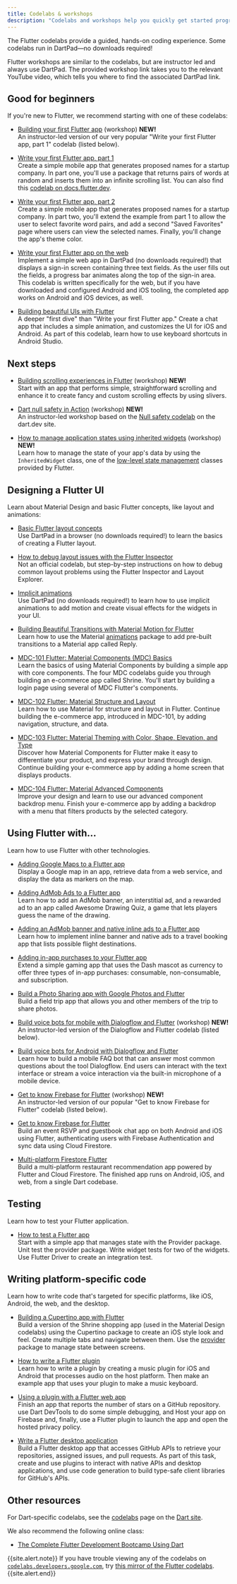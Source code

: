 ```yaml
---
title: Codelabs & workshops
description: "Codelabs and workshops help you quickly get started programming Flutter."
---
```


The Flutter codelabs provide a guided,
hands-on coding experience. Some codelabs
run in DartPad&mdash;no downloads required!

Flutter workshops are similar to the codelabs,
but are instructor led and always use DartPad. The
provided workshop link takes you to the relevant YouTube
video, which tells you where to find the associated
DartPad link.

## Good for beginners

If you're new to Flutter, we recommend starting with
one of these codelabs:

* [Building your first Flutter app][] (workshop) **NEW!**<br>
  An instructor-led version of our very popular
  "Write your first Flutter app, part 1" codelab
  (listed below).

* [Write your first Flutter app, part 1][]<br>
  Create a simple mobile app that generates proposed names
  for a startup company. In part one, you'll use a package
  that returns pairs of words at random and inserts them into
  an infinite scrolling list. You can also find this
  [codelab on docs.flutter.dev][].

* [Write your first Flutter app, part 2][]<br>
  Create a simple mobile app that generates proposed names
  for a startup company. In part two, you'll extend the
  example from part 1 to allow the user to select favorite
  word pairs, and add a second "Saved Favorites"
  page where users can view the selected names.
  Finally, you'll change the app's theme color.

* [Write your first Flutter app on the web][]<br>
  Implement a simple web app in DartPad (no downloads
  required!) that displays a sign-in screen
  containing three text fields. As the user fills out the
  fields, a progress bar animates along the top of the
  sign-in area. This codelab is written specifically for
  the web, but if you have downloaded and configured
  Android and iOS tooling, the completed app
  works on Android and iOS devices, as well.

* [Building beautiful UIs with Flutter][]<br>
  A deeper "first dive" than "Write your first Flutter app."
  Create a chat app that includes a simple animation,
  and customizes the UI for iOS and Android. As part of
  this codelab, learn how to use keyboard shortcuts in
  Android Studio.

[Building beautiful UIs with Flutter]: {{site.codelabs}}/codelabs/flutter
[Building your first Flutter app]: {{site.youtube-site}}/watch?v=Z6KZ3cTGBWw
[codelab on docs.flutter.dev]: /get-started/codelab
[Write your First Flutter app, part 1]: {{site.codelabs}}/codelabs/first-flutter-app-pt1
[Write your First Flutter app, part 2]: {{site.codelabs}}/codelabs/first-flutter-app-pt2
[Write your first Flutter app on the web]: /get-started/codelab-web

## Next steps

* [Building scrolling experiences in Flutter][] (workshop) **NEW!**<br>
  Start with an app that performs simple, straightforward scrolling
  and enhance it to create fancy and custom scrolling effects
  by using slivers.

* [Dart null safety in Action][] (workshop) **NEW!**<br>
  An instructor-led workshop based on the [Null safety codelab][]
  on the dart.dev site.

* [How to manage application states using inherited widgets][inherited-widget-ws] (workshop) **NEW!**<br>
  Learn how to manage the state of your app's data by
  using the `InheritedWidget` class, one of the
  [low-level state management][] classes provided
  by Flutter.

[Dart null safety in Action]: {{site.youtube-site}}/watch?v=HdKwuHQvArY
[inherited-widget-ws]: {{site.youtube-site}}/watch?v=LFcGPS6cGrY
[low-level state management]: /development/data-and-backend/state-mgmt/options#inheritedwidget--inheritedmodel
[Null safety codelab]: {{site.dart-site}}/codelabs/null-safety

## Designing a Flutter UI

Learn about Material Design and basic Flutter concepts,
like layout and animations:

* [Basic Flutter layout concepts][]<br>
  Use DartPad in a browser (no downloads required!)
  to learn the basics of creating a Flutter layout.

* [How to debug layout issues with the Flutter Inspector][]<br>
  Not an official codelab, but step-by-step instructions on
  how to debug common layout problems using the Flutter 
  Inspector and Layout Explorer.

* [Implicit animations][]<br>
  Use DartPad (no downloads required!) to learn how to use
  implicit animations to add motion and create
  visual effects for the widgets in your UI.

* [Building Beautiful Transitions with Material Motion for Flutter][]<br>
  Learn how to use the Material [animations][] package to
  add pre-built transitions to a Material app called Reply.

* [MDC-101 Flutter: Material Components (MDC) Basics][]<br>
  Learn the basics of using Material Components by building
  a simple app with core components.  The four MDC codelabs
  guide you through building an e-commerce app called Shrine.
  You'll start by building a login page using several of MDC
  Flutter's components.

* [MDC-102 Flutter: Material Structure and Layout][]<br>
  Learn how to use Material for structure and layout in Flutter.
  Continue building the e-commerce app, introduced in MDC-101,
  by adding navigation, structure, and data.

* [MDC-103 Flutter: Material Theming with Color, Shape, Elevation, and Type][]<br>
  Discover how Material Components for Flutter make it
  easy to differentiate your product, and express your
  brand through design. Continue building your e-commerce
  app by adding a home screen that displays products.

* [MDC-104 Flutter: Material Advanced Components][]<br>
  Improve your design and learn to use our advanced
  component backdrop menu. Finish your e-commerce app
  by adding a backdrop with a menu that filters
  products by the selected category.

[animations]: {{site.pub}}/packages/animations
[Basic Flutter layout concepts]: /codelabs/layout-basics
[Building Beautiful Transitions with Material Motion for Flutter]: {{site.codelabs}}/codelabs/material-motion-flutter
[Building scrolling experiences in Flutter]: {{site.youtube-site}}/watch?v=YY-_yrZdjGc
[How to debug layout issues with the Flutter Inspector]: {{site.flutter-medium}}/how-to-debug-layout-issues-with-the-flutter-inspector-87460a7b9db
[Implicit animations]: /codelabs/implicit-animations
[MDC-101 Flutter: Material Components (MDC) Basics]: {{site.codelabs}}/codelabs/mdc-101-flutter
[MDC-102 Flutter: Material Structure and Layout]: {{site.codelabs}}/codelabs/mdc-102-flutter
[MDC-103 Flutter: Material Theming with Color, Shape, Elevation, and Type]: {{site.codelabs}}/codelabs/mdc-103-flutter
[MDC-104 Flutter: Material Advanced Components]: {{site.codelabs}}/codelabs/mdc-104-flutter

## Using Flutter with...

Learn how to use Flutter with other technologies.

* [Adding Google Maps to a Flutter app][]<br>
  Display a Google map in an app, retrieve data from a
  web service, and display the data as markers on the map.

* [Adding AdMob Ads to a Flutter app][]<br>
  Learn how to add an AdMob banner, an interstitial ad,
  and a rewarded ad to an app called Awesome Drawing Quiz,
  a game that lets players guess the name of the drawing.

* [Adding an AdMob banner and native inline ads to a Flutter app][]<br>
  Learn how to implement inline banner and native ads
  to a travel booking app that lists possible
  flight destinations.

* [Adding in-app purchases to your Flutter app][]<br>
  Extend a simple gaming app that uses the Dash mascot as
  currency to offer three types of in-app purchases:
  consumable, non-consumable, and subscription.

* [Build a Photo Sharing app with Google Photos and Flutter][]<br>
  Build a field trip app that allows you and other
  members of the trip to share photos.

* [Build voice bots for mobile with Dialogflow and Flutter][] (workshop) **NEW!**<br>
  An instructor-led version of the Dialogflow
  and Flutter codelab (listed below).

* [Build voice bots for Android with Dialogflow and Flutter][]<br>
  Learn how to build a mobile FAQ bot that can answer most
  common questions about the tool Dialogflow. End users
  can interact with the text interface or stream a voice
  interaction via the built-in microphone of a mobile device.

* [Get to know Firebase for Flutter][firebase-ws] (workshop) **NEW!**<br>
  An instructor-led version of our popular
  "Get to know Firebase for Flutter" codelab
  (listed below).

* [Get to know Firebase for Flutter][]<br>
  Build an event RSVP and guestbook chat app on both Android
  and iOS using Flutter, authenticating users with Firebase
  Authentication and sync data using Cloud Firestore.

* [Multi-platform Firestore Flutter][]<br>
  Build a multi-platform restaurant recommendation app
  powered by Flutter and Cloud Firestore.
  The finished app runs on Android, iOS, and web,
  from a single Dart codebase.

[Adding AdMob Ads to a Flutter app]: {{site.codelabs}}/codelabs/admob-ads-in-flutter/
[Adding an AdMob banner and native inline ads to a Flutter app]: {{site.codelabs}}/codelabs/admob-inline-ads-in-flutter
[Adding Google Maps to a Flutter app]: {{site.codelabs}}/codelabs/google-maps-in-flutter
[Adding in-app purchases to your Flutter app]: {{site.codelabs}}/codelabs/flutter-in-app-purchases
[Build a Photo Sharing app with Google Photos and Flutter]: {{site.codelabs}}/codelabs/google-photos-sharing
[Build voice bots for Android with Dialogflow and Flutter]: {{site.codelabs}}/codelabs/dialogflow-flutter?hl=en&continue=https%3A%2F%2Fcodelabs.developers.google.com%2F#0
[Build voice bots for mobile with Dialogflow and Flutter]: {{site.youtube-site}}/watch?v=O7JfSF3CJ84
[firebase-ws]: {{site.youtube-site}}/watch?v=wUSkeTaBonA
[Get to know Firebase for Flutter]: {{site.firebase}}/learn/codelabs/firebase-get-to-know-flutter
[Multi-platform Firestore Flutter]: {{site.codelabs}}/codelabs/friendlyeats-flutter/

## Testing

Learn how to test your Flutter application.

* [How to test a Flutter app][]<br>
  Start with a simple app that manages state with the Provider package.
  Unit test the provider package. Write widget tests for two of the
  widgets. Use Flutter Driver to create an integration test.

[How to test a Flutter app]: {{site.codelabs}}/codelabs/flutter-app-testing/#0

## Writing platform-specific code

Learn how to write code that's targeted for specific platforms,
like iOS, Android, the web, and the desktop.

* [Building a Cupertino app with Flutter][]<br>
  Build a version of the Shrine shopping app
  (used in the Material Design codelabs) using the
  Cupertino package to create an iOS style look and feel.
  Create multiple tabs and navigate between them.
  Use the [provider][] package to manage state between screens.

* [How to write a Flutter plugin][]<br>
  Learn how to write a plugin by creating a music plugin
  for iOS and Android that processes audio on the host platform.
  Then make an example app that uses your plugin to make a music keyboard.

* [Using a plugin with a Flutter web app][]<br>
  Finish an app that reports the number of stars on a GitHub repository.
  use Dart DevTools to do some simple debugging, and
  Host your app on Firebase and, finally, use a Flutter plugin to
  launch the app and open the hosted privacy policy.

* [Write a Flutter desktop application][]<br>
  Build a Flutter desktop app that accesses GitHub APIs to retrieve your
  repositories, assigned issues, and pull requests. As part of this task,
  create and use plugins to interact with native APIs and desktop applications,
  and use code generation to build type-safe client libraries for GitHub's APIs.

[Building a Cupertino app with Flutter]: {{site.codelabs}}/codelabs/flutter-cupertino
[How to write a Flutter plugin]: {{site.codelabs}}/codelabs/write-flutter-plugin/
[provider]: {{site.pub}}/packages/provider
[Using a plugin with a Flutter web app]: {{site.codelabs}}/codelabs/web-url-launcher/
[Write a Flutter desktop application]: {{site.codelabs}}/codelabs/flutter-github-graphql-client/

## Other resources

For Dart-specific codelabs, see the
[codelabs][] page on the [Dart site][].

We also recommend the following online class:

* [The Complete Flutter Development Bootcamp Using Dart][]

{{site.alert.note}}
  If you have trouble viewing any of the codelabs
  on [`codelabs.developers.google.com`]({{site.codelabs}}), try 
  [this mirror of the Flutter codelabs][].
{{site.alert.end}}

[codelabs]: {{site.dart-site}}/codelabs
[Dart site]: {{site.dart-site}}
[The Complete Flutter Development Bootcamp Using Dart]: https://www.appbrewery.co/p/flutter-development-bootcamp-with-dart
[this mirror of the Flutter codelabs]: https://codelabs.flutter-io.cn/
